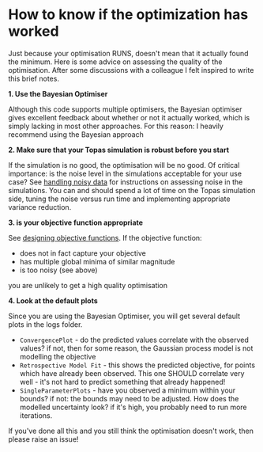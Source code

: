 # How to know if the optimization has worked

Just because your optimisation RUNS, doesn't mean that it actually found the minimum. Here is some advice on assessing the quality of the optimisation. After some discussions with a colleague I felt inspired to write this brief notes. 

**1. Use the Bayesian Optimiser**

Although this code supports multiple optimisers, the Bayesian optimiser gives excellent feedback about whether or not it actually worked, which is simply lacking in most other approaches. For this reason: I heavily recommend using the Bayesian approach

**2. Make sure that your Topas simulation is robust before you start**

If the simulation is no good, the optimisation will be no good. Of critical importance: is the noise level in the simulations acceptable for your use case? See [handling noisy data](https://image-x-institute.github.io/TopasOpt/NoisyOptimisation.html) for instructions on assessing noise in the simulations. You can and should spend a lot of time on the Topas simulation side, tuning the noise versus run time and implementing appropriate variance reduction. 

**3. is your objective function appropriate**

See [designing objective functions](https://image-x-institute.github.io/TopasOpt/next_steps.html#designing-objective-functions). If the objective function:

- does not in fact capture your objective
- has multiple global minima of similar magnitude
- is too noisy (see above)

you are unlikely to get a high quality optimisation

**4. Look at the default plots**

Since you are using the Bayesian Optimiser, you will get several default plots in the logs folder.

- `ConvergencePlot` - do the predicted values correlate with the observed values? if not, then for some reason, the Gaussian process model is not modelling the objective
- `Retrospective Model Fit` - this shows the predicted objective, for points which have already been observed. This one SHOULD correlate very well - it's not hard to predict something that already happened!
- `SingleParameterPlots` - have you observed a minimum within your bounds? if not: the bounds may need to be adjusted. How does the modelled uncertainty look? if it's high, you probably need to run more iterations.

If you've done all this and you still think the optimisation doesn't work, then please raise an issue!